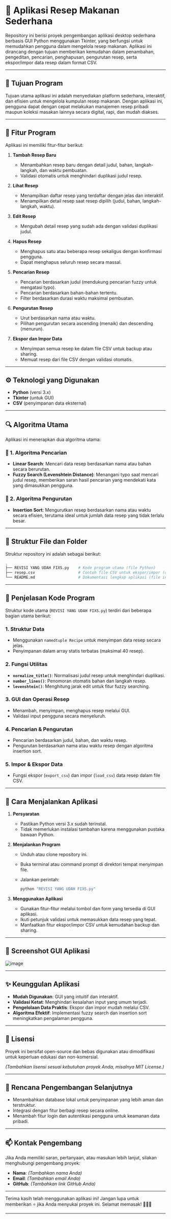 # 📖 Aplikasi Resep Makanan Sederhana

Repository ini berisi proyek pengembangan aplikasi desktop sederhana berbasis GUI Python menggunakan Tkinter, yang berfungsi untuk memudahkan pengguna dalam mengelola resep makanan. Aplikasi ini dirancang dengan tujuan memberikan kemudahan dalam penambahan, pengeditan, pencarian, penghapusan, pengurutan resep, serta ekspor/impor data resep dalam format CSV.

---

## 🎯 Tujuan Program

Tujuan utama aplikasi ini adalah menyediakan platform sederhana, interaktif, dan efisien untuk mengelola kumpulan resep makanan. Dengan aplikasi ini, pengguna dapat dengan cepat melakukan manajemen resep pribadi maupun koleksi masakan lainnya secara digital, rapi, dan mudah diakses.

---

## 🚀 Fitur Program

Aplikasi ini memiliki fitur-fitur berikut:

1. **Tambah Resep Baru**

   * Menambahkan resep baru dengan detail judul, bahan, langkah-langkah, dan waktu pembuatan.
   * Validasi otomatis untuk menghindari duplikasi judul resep.

2. **Lihat Resep**

   * Menampilkan daftar resep yang terdaftar dengan jelas dan interaktif.
   * Menampilkan detail resep saat resep dipilih (judul, bahan, langkah-langkah, waktu).

3. **Edit Resep**

   * Mengubah detail resep yang sudah ada dengan validasi duplikasi judul.

4. **Hapus Resep**

   * Menghapus satu atau beberapa resep sekaligus dengan konfirmasi pengguna.
   * Dapat menghapus seluruh resep secara massal.

5. **Pencarian Resep**

   * Pencarian berdasarkan judul (mendukung pencarian fuzzy untuk mengatasi typo).
   * Pencarian berdasarkan bahan-bahan tertentu.
   * Filter berdasarkan durasi waktu maksimal pembuatan.

6. **Pengurutan Resep**

   * Urut berdasarkan nama atau waktu.
   * Pilihan pengurutan secara ascending (menaik) dan descending (menurun).

7. **Ekspor dan Impor Data**

   * Menyimpan semua resep ke dalam file CSV untuk backup atau sharing.
   * Memuat resep dari file CSV dengan validasi otomatis.

---

## ⚙️ Teknologi yang Digunakan

* **Python** (versi 3.x)
* **Tkinter** (untuk GUI)
* **CSV** (penyimpanan data eksternal)

---

## 🔍 Algoritma Utama

Aplikasi ini menerapkan dua algoritma utama:

### 📌 1. Algoritma Pencarian

* **Linear Search**: Mencari data resep berdasarkan nama atau bahan secara berurutan.
* **Fuzzy Search (Levenshtein Distance)**: Menangani typo saat mencari judul resep, memberikan saran hasil pencarian yang mendekati kata yang dimasukkan pengguna.

### 📌 2. Algoritma Pengurutan

* **Insertion Sort**: Mengurutkan resep berdasarkan nama atau waktu secara efisien, terutama ideal untuk jumlah data resep yang tidak terlalu besar.

---

## 📂 Struktur File dan Folder

Struktur repository ini adalah sebagai berikut:

```bash
.
├── REVISI YANG UDAH FIXS.py    # Kode program utama (file Python)
├── resep.csv                   # Contoh file CSV untuk ekspor/impor (opsional)
└── README.md                   # Dokumentasi lengkap aplikasi (file ini)
```

---

## 🧩 Penjelasan Kode Program

Struktur kode utama (`REVISI YANG UDAH FIXS.py`) terdiri dari beberapa bagian utama berikut:

### **1. Struktur Data**

* Menggunakan `namedtuple Recipe` untuk menyimpan data resep secara jelas.
* Penyimpanan dalam array statis terbatas (maksimal 40 resep).

### **2. Fungsi Utilitas**

* **`normalize_title()`**: Normalisasi judul resep untuk menghindari duplikasi.
* **`number_lines()`**: Penomoran otomatis bahan dan langkah resep.
* **`levenshtein()`**: Menghitung jarak edit untuk fitur fuzzy searching.

### **3. GUI dan Operasi Resep**

* Menambah, menyimpan, menghapus resep melalui GUI.
* Validasi input pengguna secara menyeluruh.

### **4. Pencarian & Pengurutan**

* Pencarian berdasarkan judul, bahan, dan waktu resep.
* Pengurutan berdasarkan nama atau waktu resep dengan algoritma insertion sort.

### **5. Impor & Ekspor Data**

* Fungsi ekspor (`export_csv`) dan impor (`load_csv`) data resep dalam file CSV.

---

## 📌 Cara Menjalankan Aplikasi

1. **Persyaratan**

   * Pastikan Python versi 3.x sudah terinstal.
   * Tidak memerlukan instalasi tambahan karena menggunakan pustaka bawaan Python.

2. **Menjalankan Program**

   * Unduh atau clone repository ini.
   * Buka terminal atau command prompt di direktori tempat menyimpan file.
   * Jalankan perintah:

     ```bash
     python "REVISI YANG UDAH FIXS.py"
     ```

3. **Menggunakan Aplikasi**

   * Gunakan fitur-fitur melalui tombol dan form yang tersedia di GUI aplikasi.
   * Ikuti petunjuk validasi untuk memasukkan data resep yang tepat.
   * Manfaatkan fitur ekspor/impor CSV untuk kemudahan backup dan sharing.

---

## 📸 Screenshot GUI Aplikasi

![image](https://github.com/user-attachments/assets/51bf1825-7a0a-480b-8d05-b58611f965f1)



---

## ✨ Keunggulan Aplikasi

* **Mudah Digunakan**: GUI yang intuitif dan interaktif.
* **Validasi Ketat**: Menghindari kesalahan input yang umum terjadi.
* **Pengelolaan Data Praktis**: Ekspor dan impor mudah melalui CSV.
* **Algoritma Efektif**: Implementasi fuzzy search dan insertion sort meningkatkan pengalaman pengguna.

---

## 🔖 Lisensi

Proyek ini bersifat open-source dan bebas digunakan atau dimodifikasi untuk keperluan edukasi dan non-komersial.

*(Tambahkan lisensi sesuai kebutuhan proyek Anda, misalnya MIT License.)*

---

## 🚧 Rencana Pengembangan Selanjutnya

* Menambahkan database lokal untuk penyimpanan yang lebih aman dan terstruktur.
* Integrasi dengan fitur berbagi resep secara online.
* Menambah fitur login dan autentikasi pengguna untuk keamanan data pribadi.

---

## 📫 Kontak Pengembang

Jika Anda memiliki saran, pertanyaan, atau masukan lebih lanjut, silakan menghubungi pengembang proyek:

* **Nama**: *(Tambahkan nama Anda)*
* **Email**: *(Tambahkan email Anda)*
* **GitHub**: *(Tambahkan link GitHub Anda)*

---

Terima kasih telah menggunakan aplikasi ini! Jangan lupa untuk memberikan ⭐️ jika Anda menyukai proyek ini. Selamat memasak! 🍳🥗😊

---

